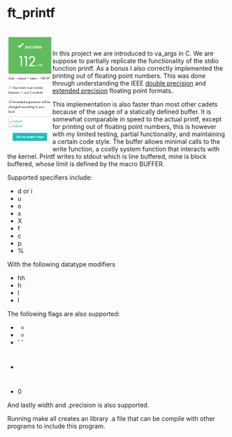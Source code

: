 # ft_printf

<br>
<img align="left" height="250" src="https://github.com/42kmira/ft_printf/blob/master/resources/Untitled.png" />
<br>

In this project we are introduced to va_args in C. We are suppose to partially replicate the functionality
of the stdio function printf. As a bonus I also correctly implemented the printing out of floating point numbers.
This was done through understanding the IEEE [double precision](https://en.wikipedia.org/wiki/Double-precision_floating-point_format) and [extended precision](https://en.wikipedia.org/wiki/Extended_precision) floating point formats.


This implementation is also faster than most other cadets because of the usage of a statically defined
buffer. It is somewhat comparable in speed to the actual printf, except for printing out of floating point numbers,
this is however with my limited testing, partial functionality, and maintaining a certain code style. The buffer allows minimal calls to the write function, a costly system function that interacts with the kernel. Printf writes to stdout which is line buffered, mine is block buffered, whose limit is defined by the macro BUFFER.

Supported specifiers include:
- d or i
- u
- o
- x
- X
- f
- c
- p
- %

With the following datatype modifiers
- hh
- h
- l
- l

The following flags are also supported:
- -
- +
- ' '
- #
- 0

And lastly width and .precision is also supported.

Running make all creates an library .a file that can be compile with other programs to include this program.